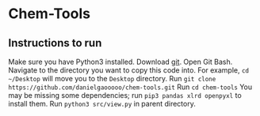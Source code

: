 # Chem-Tools

## Instructions to run
Make sure you have Python3 installed.
Download [git](https://git-scm.com/downloads).
Open Git Bash.
Navigate to the directory you want to copy this code into. For example, `cd ~/Desktop` will move you to the `Desktop` directory.
Run `git clone https://github.com/danielgaooooo/chem-tools.git`
Run `cd chem-tools`
You may be missing some dependencies; run `pip3 pandas xlrd openpyxl` to install them.
Run `python3 src/view.py` in parent directory.